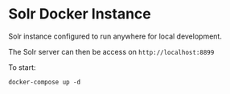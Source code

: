 # Solr Docker Instance

Solr instance configured to run anywhere for local development.

The Solr server can then be access on `http://localhost:8899`

To start:

```
docker-compose up -d
```
